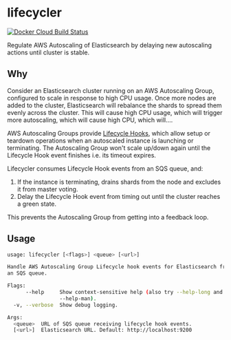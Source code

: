 # lifecycler

[![Docker Cloud Build Status](https://img.shields.io/docker/cloud/build/mintel/elasticsearch-lifecycler.svg)](https://hub.docker.com/r/mintel/elasticsearch-lifecycler)

Regulate AWS Autoscaling of Elasticsearch by delaying new autoscaling actions until cluster is stable.

## Why

Consider an Elasticsearch cluster running on an AWS Autoscaling Group, configured to scale in response to high CPU usage.
Once more nodes are added to the cluster, Elasticsearch will rebalance the shards to spread them evenly across the cluster.
This will cause high CPU usage, which will trigger more autoscaling, which will cause high CPU, which will....

AWS Autoscaling Groups provide [Lifecycle Hooks](https://docs.aws.amazon.com/autoscaling/ec2/userguide/lifecycle-hooks.html),
which allow setup or teardown operations when an autoscaled instance is launching or terminating.
The Autoscaling Group won't scale up/down again until the Lifecycle Hook event finishes i.e. its timeout expires.

Lifecycler consumes Lifecycle Hook events from an SQS queue, and:

1. If the instance is terminating, drains shards from the node and excludes it from master voting.
2. Delay the Lifecycle Hook event from timing out until the cluster reaches a green state.

This prevents the Autoscaling Group from getting into a feedback loop.

## Usage

```bash
usage: lifecycler [<flags>] <queue> [<url>]

Handle AWS Autoscaling Group Lifecycle hook events for Elasticsearch from
an SQS queue.

Flags:
      --help     Show context-sensitive help (also try --help-long and
                 --help-man).
  -v, --verbose  Show debug logging.

Args:
  <queue>  URL of SQS queue receiving lifecycle hook events.
  [<url>]  Elasticsearch URL. Default: http://localhost:9200
```
